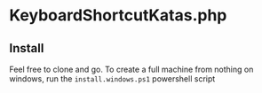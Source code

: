 # KeyboardShortcutKatas.php


## Install
Feel free to clone and go.
To create a full machine from nothing on windows,
run the `install.windows.ps1` powershell script
